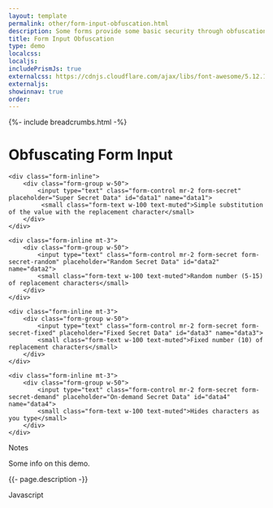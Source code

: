 ```yaml
---
layout: template
permalink: other/form-input-obfuscation.html
description: Some forms provide some basic security through obfuscation, essentially preventing prying eyes from seeing your input. This is most commonly used on social security number inputs, but it can be used for anything. This demo provides four methods for obfuscation, by changing the input values to asterisk's, though it could be any character you choose.
title: Form Input Obfuscation
type: demo
localcss:
localjs:
includePrismJs: true
externalcss: https://cdnjs.cloudflare.com/ajax/libs/font-awesome/5.12.1/css/all.min.css
externaljs:
showinnav: true
order:
---
```


{%- include breadcrumbs.html -%}

<style>

</style>

<div class="container">
	<h1 class="display-5">Obfuscating Form Input</h1>

	<div class="form-inline">
		<div class="form-group w-50">
			<input type="text" class="form-control mr-2 form-secret" placeholder="Super Secret Data" id="data1" name="data1">
			 <small class="form-text w-100 text-muted">Simple substitution of the value with the replacement character</small>
		</div>
	</div>

	<div class="form-inline mt-3">
		<div class="form-group w-50">
			<input type="text" class="form-control mr-2 form-secret form-secret-random" placeholder="Random Secret Data" id="data2" name="data2">
			<small class="form-text w-100 text-muted">Random number (5-15) of replacement characters</small>
		</div>
	</div>

	<div class="form-inline mt-3">
		<div class="form-group w-50">
			<input type="text" class="form-control mr-2 form-secret form-secret-fixed" placeholder="Fixed Secret Data" id="data3" name="data3">
			<small class="form-text w-100 text-muted">Fixed number (10) of replacement characters</small>
		</div>
	</div>

	<div class="form-inline mt-3">
		<div class="form-group w-50">
			<input type="text" class="form-control mr-2 form-secret form-secret-demand" placeholder="On-demand Secret Data" id="data4" name="data4">
			<small class="form-text w-100 text-muted">Hides characters as you type</small>
		</div>
	</div>
</div>

<script id="prism-source">
    window.addEventListener( 'DOMContentLoaded', function() {
        ( function( $ ) {


			$( '.form-secret' ).on( {
				keydown: function( e ) {
					// if we're not allowing spaces
					if ( e.which === 32 ) return false;
				},
				input: function( e ) {
					var $t = $( this ),
						demand = $t.hasClass( 'form-secret-demand' ),
						$n = $t.next( 'input:hidden' ),
						$indicator = $t.siblings( '.far' ),
						str = '',
						val = '',
						oe = e.originalEvent;

					if( $t.val().length ) {
						if( demand ) {
							val = $n.val();

							if( 'insertText' === oe.inputType ) {
								// typing
								val += oe.data;
								$n.val( val );
								for( var i = 0; i < $t.val().length; i++ ) {
									str += '*';
								}
								$t.val( str );
							} else if( 'deleteContentBackward' === oe.inputType ) {
								// deleting
								val = val.substring( 0, val.length - 1 );
								$n.val( val );
							} else if( 'insertFromPaste' === oe.inputType ) {
								// pasting
								return false;
							}

							$indicator.removeClass( 'fa-eye' ).addClass( 'fa-eye-slash' );
						} else {
							$n.val( $t.val() );
						}
					} else {
						$n.val( '' );
						$indicator.removeClass( 'fa-eye-slash' ).addClass( 'fa-eye' );
					}
				},
				paste: function( e ) {},
				blur: function() {
					var $t = $( this ),
						random = $t.hasClass( 'form-secret-random' ),
						fixed = $t.hasClass( 'form-secret-fixed' ),
						demand = $t.hasClass( 'form-secret-demand' ),
						$n = $t.next( 'input:hidden' ),
						$indicator = $t.siblings( '.far' ),
						str = '';

					if( $t.val().length ) {

						if( random ) {
							var random = Math.floor( Math.random() * ( 15 - 5 + 1 ) + 5 );
							for( var i = 0; i < random; i++ ) {
								str += '*';
							}
						} else if ( fixed ) {
							for( var i = 0; i < 10; i++ ) {
								str += '*';
							}
						} else {
							for( var i = 0; i < $t.val().length; i++ ) {
								str += '*';
							}
						}
						$t.val( str );
						$indicator.removeClass( 'fa-eye' ).addClass( 'fa-eye-slash' );
					}
				},
				focus: function() {
					var $t = $( this ),
						$indicator = $t.siblings( '.far' ),
						demand = $t.hasClass( 'form-secret-demand' ),
						$n = $t.next( 'input:hidden' );

					if( !demand ) {
						$t.val( $n.val() );
						$indicator.removeClass( 'fa-eye-slash' ).addClass( 'fa-eye' );
					}
				},
				paste: function() {
					var text = e.originalEvent.clipboardData.getData( 'text' ).trim(),
						$t = $( this ),
						$n = $t.next( 'input:hidden' );

					if( text.length ) {
						setTimeout( function() {
							$n.val( $t.val() );
						}, 100 );
					} else {
						// don't allow pasting of empty spaces
						return false;
					}
				}
			} )
			.each( function() {
				var $t = $( this );
				$t.after( '<input type="hidden" /><i class="far fa-eye btn-status cur-pointer"></i>' );
			} );

			$( '.btn-status' ).on( {
				mousedown: function( e ) {
					var $t = $( this ),
						$input = $t.siblings(' .form-secret' ),
						$n = $t.prev( 'input:hidden' );

					if( $input.val().trim().length ) {
						$input.val( $n.val() );
					}

					$t.removeClass( 'fa-eye-slash' ).addClass( 'fa-eye' );
				},
				mouseup: function() {
					var $t = $( this ),
						$input = $t.siblings(' .form-secret' ),
						$n = $t.prev( 'input:hidden' ),
						str = '',
						random = $input.hasClass( 'form-secret-random' ),
						fixed = $input.hasClass( 'form-secret-fixed' ),
						demand = $input.hasClass( 'form-secret-demand' );

					if( random ) {
						var random = Math.floor( Math.random() * ( 15 - 5 + 1 ) + 5 );
						for( var i = 0; i < random; i++ ) {
							str += '*';
						}
					} else if ( fixed ) {
						for( var i = 0; i < 10; i++ ) {
							str += '*';
						}
					} else {
						for( var i = 0; i < $n.val().length; i++ ) {
							str += '*';
						}
					}
					$input.val( str );
					$t.removeClass( 'fa-eye' ).addClass( 'fa-eye-slash' );
				}
			} );

        } )( jQuery );
    } );
</script>


<div aria-multiselectable="true" class="accordion indicator-plus accordion-white mb-3 mt-3" id="accordion-4" role="tabpanel">
	<div class="card">
		<div aria-expanded="false" class="card-header collapsed" data-target="#accordion-4-collapse-3" data-toggle="collapse" id="accordion-4-card-3" role="tab">
			<a class="card-title" data-controls="accordion-4-collapse-3">Notes</a>
		</div>
		<div aria-labelledby="accordion-4-card-3" class="collapse show" id="accordion-4-collapse-3" role="tabpanel">
			<div class="card-body">
				<p>Some info on this demo.</p>
				<p>{{- page.description -}}</p>
			</div>
		</div>
	</div>
	<div class="card">
		<div aria-expanded="false" class="card-header collapsed" data-target="#accordion-4-collapse-2" data-toggle="collapse" id="accordion-4-card-2" role="tab">
			<a class="card-title" data-controls="accordion-4-collapse-2">Javascript</a>
		</div>
		<div aria-labelledby="accordion-4-card-2" class="collapse" id="accordion-4-collapse-2" role="tabpanel">
			<div class="card-body">
				<div class="row">
					<div class="col">
						<pre id="script-output"></pre>
					</div>
				</div>
			</div>
		</div>
	</div>
</div>
